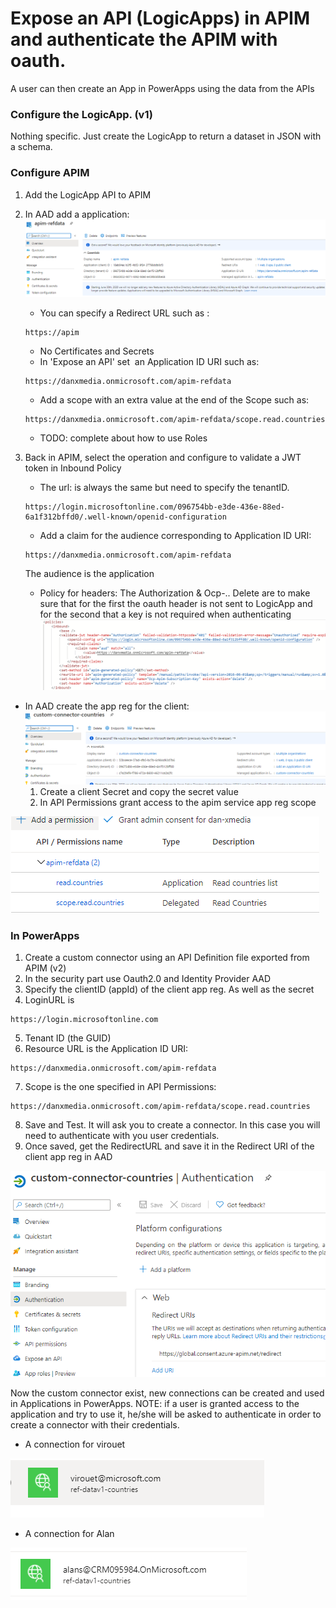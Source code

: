# Expose an API (LogicApps) in APIM and authenticate the APIM with oauth. 
A user can then create an App in PowerApps using the data from the APIs

### Configure the LogicApp. (v1)
Nothing specific. Just create the LogicApp to return a dataset in JSON with a schema.

### Configure APIM

1. Add the LogicApp API to APIM
2. In AAD add a application:
    ![image](../../images/image7.png)
    - You can specify a Redirect URL such as :
    ``` 
    https://apim
    ```
    - No Certificates and Secrets
    - In 'Expose an API' set  an Application ID URI such as:
    ```
    https://danxmedia.onmicrosoft.com/apim-refdata
    ```
    - Add a scope with an extra value at the end of the Scope such as: 
     ```
     https://danxmedia.onmicrosoft.com/apim-refdata/scope.read.countries
     ```
    - TODO: complete about how to
    use Roles
3. Back in APIM, select the operation and configure to validate a JWT token in Inbound Policy
    - The url: is always the same but need to specify the tenantID.
    ```
    https://login.microsoftonline.com/096754bb-e3de-436e-88ed-6a1f312bffd0/.well-known/openid-configuration
    ```
    - Add a claim for the audience corresponding to Application ID URI:
    ```
    https://danxmedia.onmicrosoft.com/apim-refdata
    ```
    The audience is the application
    
    - Policy for headers: The Authorization & Ocp-.. Delete are to make sure that for the first the oauth header is not sent to LogicApp and for the second that a key is not required when authenticating
![image](../../images/image6.png)
- In AAD create the app reg for the client:
![image](../../images/image5.png)
    1. Create a client Secret and copy the secret value
    2. In API Permissions grant access to the apim service app reg scope

![image](../../images/image4.png)

### In PowerApps
   1. Create a custom connector using an API Definition file exported from APIM (v2)
   2. In the security part use Oauth2.0 and Identity Provider AAD
   3. Specify the clientID (appId) of the client app reg. As well as the secret
   4. LoginURL is 
   ```
   https://login.microsoftonline.com
   ```
   
   5. Tenant ID (the GUID)
   6. Resource URL is the Application ID URI: 
   ```
   https://danxmedia.onmicrosoft.com/apim-refdata
   ```
   
   7. Scope is the one specified in API Permissions: 
   ```
   https://danxmedia.onmicrosoft.com/apim-refdata/scope.read.countries
   ```
   
   8. Save and Test. It will ask you to create a connector. In this case you will need to authenticate with you user credentials.
   9. Once saved, get the RedirectURL and save it in the Redirect URI of the client app reg in AAD

![image](../../images/image3.png)

Now the custom connector exist, new connections can be created and used in Applications in PowerApps.
NOTE: if a user is granted access to the application and try to use it, he/she will be asked to authenticate in order to create a connector with their credentials.
- A connection for virouet

![image](../../images/image2.png)

- A connection for Alan

![image](../../images/image1.png)